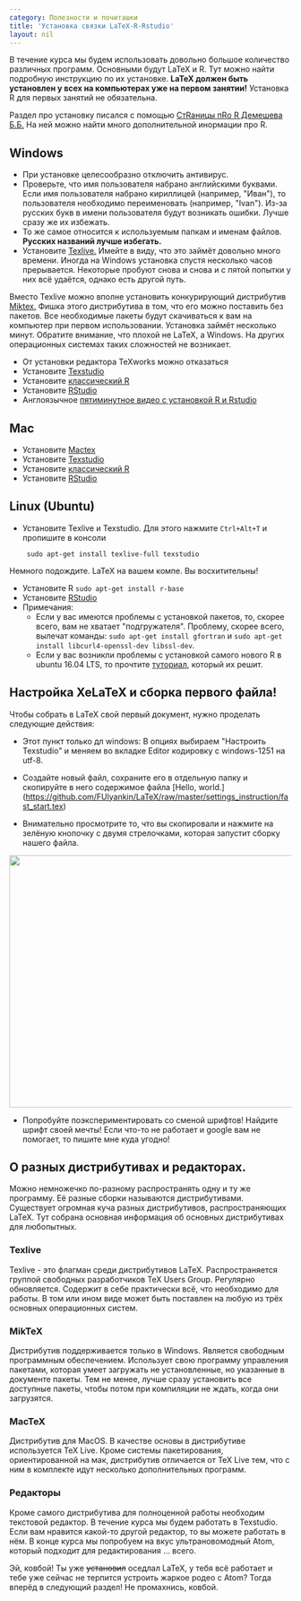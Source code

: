 ```yaml
---
category: Полезности и почиташки
title: 'Установка связки LaTeX-R-Rstudio'
layout: nil
---
```


В течение курса мы будем использовать довольно большое количество различных программ. Основными будут LaTeX и R. Тут можно найти подробную инструкцию по их установке. **LaTeX должен быть установлен у всех на компьютерах уже на первом занятии!** Установка R для первых занятий не обязательна.

Раздел про установку писался с помощью [СтRаницы пRо R Демешева Б.Б.](https://github.com/bdemeshev/em301/wiki/R) На ней можно найти много дополнительной инормации про R.

## Windows

* При установке целесообразно отключить антивирус.
* Проверьте, что имя пользователя набрано английскими буквами. Если имя пользователя набрано кириллицей (например, "Иван"), то пользователя необходимо переименовать (например, "Ivan"). Из-за русских букв в имени пользователя будут возникать ошибки. Лучше сразу же их избежать. 
* То же самое относится к используемым папкам и именам файлов. **Русских названий лучше избегать.**
* Установите [Texlive.](https://www.tug.org/texlive/acquire-netinstall.html) Имейте в виду, что это займёт довольно много времени. Иногда на Windows установка спустя несколько часов прерывается. Некоторые пробуют снова и снова и с пятой попытки у них всё удаётся, однако есть другой путь.

Вместо Texlive можно вполне установить конкурирующий дистрибутив [Miktex.](http://miktex.org/howto/install-miktex) Фишка этого дистрибутива в том, что его можно поставить без пакетов. Все необходимые пакеты будут скачиваться к вам на компьютер при первом использовании. Установка займёт несколько минут. Обратите внимание, что плохой не LaTeX, а Windows. На других операционных системах таких сложностей не возникает. 
    
* От установки редактора TeXworks можно отказаться
* Установите [Texstudio](https://www.texstudio.org/)
* Установите [классический R](http://cran.rstudio.com/bin/windows/base/) 
* Установите [RStudio](http://www.rstudio.com/products/rstudio/download/)
* Англоязычное [пятиминутное видео с установкой R и Rstudio](http://www.youtube.com/watch?v=eD07NznguA4)

## Mac

* Установите [Mactex](https://tug.org/mactex/)
* Установите [Texstudio](https://www.texstudio.org/) 
* Установите [классический R](http://cran.rstudio.com/bin/windows/base/) 
* Установите [RStudio](http://www.rstudio.com/products/rstudio/download/)

## Linux (Ubuntu)

* Установите Texlive и Texstudio. Для этого нажмите `Ctrl+Alt+T` и пропишите в консоли

       sudo apt-get install texlive-full texstudio
       
Немного подождите. LaTeX на вашем компе. Вы восхитительны!

* Установите R   `sudo apt-get install r-base` 
* Установите [RStudio](http://www.rstudio.com/products/rstudio/download/)
* Примечания: 
  * Если у вас имеются проблемы с установкой пакетов, то, скорее всего, вам не хватает "подгружателя". Проблему, скорее всего, вылечат команды: `sudo apt-get install gfortran` и  `sudo apt-get install libcurl4-openssl-dev libssl-dev`.
  * Если у вас возникли проблемы с установкой самого нового R в ubuntu 16.04 LTS, то прочтите [туториал](https://www.digitalocean.com/community/tutorials/how-to-install-r-on-ubuntu-16-04-2), который их решит.

## Настройка XeLaTeX и сборка первого файла!

Чтобы собрать в LaTeX свой первый документ, нужно проделать следующие действия:  

* Этот пункт только дл windows: В опциях выбираем "Настроить Texstudio" и меняем во вкладке Editor кодировку c windows-1251 на utf-8.

* Создайте новый файл, сохраните его в отдельную папку и скопируйте в него содержимое файла [Hello, world.]
(https://github.com/FUlyankin/LaTeX/raw/master/settings_instruction/fast_start.tex)

* Внимательно просмотрите то, что вы скопировали и нажмите на зелёную кнопочку с двумя стрелочками, которая запустит сборку нашего файла. 

<img align="center" src="https://raw.githubusercontent.com/FUlyankin/LaTeX/master/settings_instruction/options_1.jpg" height="450" width="750"> 


* Попробуйте поэкспериментировать со сменой шрифтов! Найдите шрифт своей мечты! Если что-то не работает и google вам не помогает, то пишите мне куда угодно!


## О разных дистрибутивах и редакторах.

Можно немножечко по-разному распространять одну и ту же программу. Её разные сборки называются дистрибутивами. Существует огромная куча разных дистрибутивов, распространяющих LaTeX. Тут собрана основная информация об основных дистрибутивах для любопытных. 

### Texlive

Texlive - это флагман среди дистрибутивов LaTeX. Распространяется группой свободных разработчиков TeX Users Group. Регулярно обновляется. Содержит в себе практически всё, что необходимо для работы. В том или ином виде может быть поставлен на любую из трёх основных операционных систем.

### MikTeX

Дистрибутив поддерживается только в Windows. Является свободным программным обеспечением. Использует свою программу управления пакетами, которая умеет загружать не установленные, но указанные в документе пакеты. Тем не менее, лучше сразу установить все доступные пакеты, чтобы потом при компиляции не ждать, когда они загрузятся. 

### MacTeX

Дистрибутив для MacOS. В качестве основы в дистрибутиве используется TeX Live. Кроме системы пакетирования, ориентированной на мак, дистрибутив отличается от TeX Live тем, что с ним в комплекте идут несколько дополнительных программ. 

### Редакторы

Кроме самого дистрибутива для полноценной работы необходим текстовой редактор. В течение курса мы будем работать в Texstudio. Если вам нравится какой-то другой редактор, то вы можете работать в нём. В конце курса мы попробуем на вкус ультрановомодный Atom, который подходит для редактирования ... всего.

Эй, ковбой! Ты уже ~~установил~~ оседлал LaTeX, у тебя всё работает и тебе уже сейчас не терпится устроить жаркое родео с Atom? Тогда вперёд в следующий раздел! Не промахнись, ковбой. 
